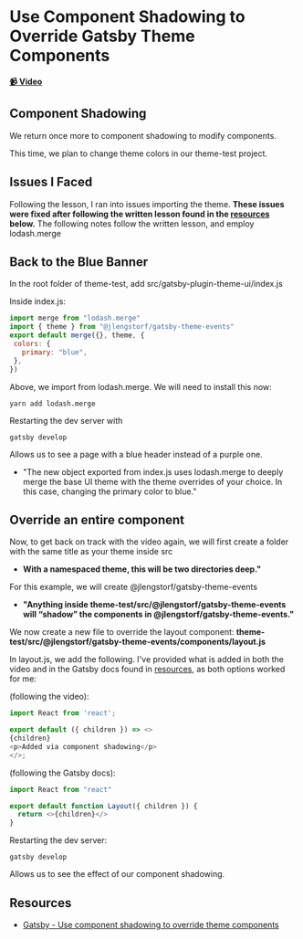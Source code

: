 # Use Component Shadowing to Override Gatsby Theme Components

**[📹 Video](https://egghead.io/lessons/gatsby-use-component-shadowing-to-override-gatsby-theme-components)**

## Component Shadowing
We return once more to component shadowing to modify components.

This time, we plan to change theme colors in our theme-test project.

## Issues I Faced
Following the lesson, I ran into issues importing the theme. **These issues were fixed after following the written lesson found in the [resources](#resources) below.** The following notes follow the written lesson, and employ lodash.merge

## Back to the Blue Banner
In the root folder of theme-test, add src/gatsby-plugin-theme-ui/index.js

Inside index.js:
```javascript
import merge from "lodash.merge"
import { theme } from "@jlengstorf/gatsby-theme-events"
export default merge({}, theme, {
 colors: {
   primary: "blue",
 },
})
```
Above, we import from lodash.merge. We will need to install this now:
```
yarn add lodash.merge
```
Restarting the dev server with
```
gatsby develop
```
Allows us to see a page with a blue header instead of a purple one.
- "The new object exported from index.js uses lodash.merge to deeply merge the base UI theme with the theme overrides of your choice. In this case, changing the primary color to blue."

## Override an entire component
Now, to get back on track with the video again, we will first create a folder with the same title as your theme inside src
- **With a namespaced theme, this will be two directories deep."**

For this example, we will create @jlengstorf/gatsby-theme-events
- **"Anything inside theme-test/src/@jlengstorf/gatsby-theme-events will “shadow” the components in @jlengstorf/gatsby-theme-events."**

We now create a new file to override the layout component: **theme-test/src/@jlengstorf/gatsby-theme-events/components/layout.js**

In layout.js, we add the following. I've provided what is added in both the video and in the Gatsby docs found in [resources](#resouces), as both options worked for me:

(following the video):
```javascript
import React from 'react';

export default ({ children }) => <>
{children}
<p>Added via component shadowing</p>
</>;
```
(following the Gatsby docs):
```javascript
import React from "react"

export default function Layout({ children }) {
  return <>{children}</>
}
```

Restarting the dev server:
```
gatsby develop
```
Allows us to see the effect of our component shadowing.
## Resources
- [Gatsby - Use component shadowing to override theme components](https://www.gatsbyjs.org/tutorial/building-a-theme/#use-component-shadowing-to-override-theme-components)
